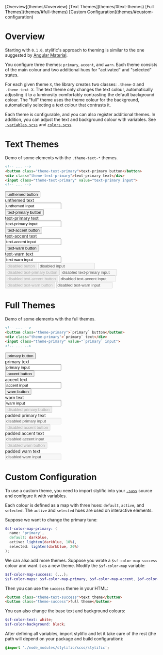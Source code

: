 <!-- TOC -->
<div class="sf-collapse doc-toc theme-text-accent">
  <div class="sf-collapse-head active theme-accent"></div>
  <div class="sf-collapse-body">
    [Overview](themes/#overview)
    [Text Themes](themes/#text-themes)
    [Full Themes](themes/#full-themes)
    [Custom Configuration](themes/#custom-configuration)
  </div>
</div>

# Overview

Starting with `0.1.0`, stylific's approach to theming is similar to the one
suggested by [Angular
Material](https://material.angularjs.org/latest/#/layout/container).

You configure three themes: `primary`, `accent`, and `warn`. Each theme consists
of the main colour and two additional hues for "activated" and "selected"
states.

For each given theme `X`, the library creates two classes: `.theme-X` and
`.theme-text-X`. The text theme only changes the text colour, automatically
adjusting it to a luminosity comfortably contrasting the default background
colour. The "full" theme uses the theme colour for the background, automatically
selecting a text colour that contrasts it.

Each theme is configurable, and you can also register additional themes. In
addition, you can adjust the text and background colour with variables. See
[`_variables.scss`](https://github.com/Mitranim/stylific/tree/master/scss/_variables.scss)
and
[`colors.scss`](https://github.com/Mitranim/stylific/tree/master/scss/colors.scss).

# Text Themes

Demo of some elements with the `.theme-text-*` themes.

```html
<!-- ... -->
<button class="theme-text-primary">text-primary button</button>
<div class="theme-text-primary">text-primary text</div>
<input class="theme-text-primary" value="text-primary input">
<!-- ... -->
```

<div class="doc-demo">
  <div class="doc-demo-body">
    <div class="docs-layout-spaced">
      <button>unthemed button</button>
      <div>unthemed text</div>
      <input value="unthemed input">
    </div>
    <div class="docs-layout-spaced">
      <button class="theme-text-primary">text-primary button</button>
      <div class="theme-text-primary">text-primary text</div>
      <input class="theme-text-primary" value="text-primary input">
    </div>
    <div class="docs-layout-spaced">
      <button class="theme-text-accent">text-accent button</button>
      <div class="theme-text-accent">text-accent text</div>
      <input class="theme-text-accent" value="text-accent input">
    </div>
    <div class="docs-layout-spaced">
      <button class="theme-text-warn">text-warn button</button>
      <div class="theme-text-warn">text-warn text</div>
      <input class="theme-text-warn" value="text-warn input">
    </div>
    <div class="docs-layout-spaced">
      <button disabled>disabled button</button>
      <input disabled value="disabled input">
    </div>
    <div class="docs-layout-spaced">
      <button disabled class="theme-text-primary">disabled text-primary button</button>
      <input disabled class="theme-text-primary" value="disabled text-primary input">
    </div>
    <div class="docs-layout-spaced">
      <button disabled class="theme-text-accent">disabled text-accent button</button>
      <input disabled class="theme-text-accent" value="disabled text-accent input">
    </div>
    <div class="docs-layout-spaced">
      <button disabled class="theme-text-warn">disabled text-warn button</button>
      <input disabled class="theme-text-warn" value="disabled text-warn input">
    </div>
  </div>
</div>

# Full Themes

Demo of some elements with the full themes.

```html
<!-- ... -->
<button class="theme-primary">`primary` button</button>
<div class="theme-primary">`primary` text</div>
<input class="theme-primary" value="`primary` input">
<!-- ... -->
```

<div class="doc-demo">
  <div class="doc-demo-body">
    <div class="docs-layout-spaced">
      <button class="theme-primary">primary button</button>
      <div class="theme-primary">primary text</div>
      <input class="theme-primary" value="primary input">
    </div>
    <div class="docs-layout-spaced">
      <button class="theme-accent">accent button</button>
      <div class="theme-accent">accent text</div>
      <input class="theme-accent" value="accent input">
    </div>
    <div class="docs-layout-spaced">
      <button class="theme-warn">warn button</button>
      <div class="theme-warn">warn text</div>
      <input class="theme-warn" value="warn input">
    </div>
    <div class="docs-layout-spaced">
      <button disabled class="theme-primary">disabled primary button</button>
      <div class="theme-primary pad">padded primary text</div>
      <input disabled class="theme-primary" value="disabled primary input">
    </div>
    <div class="docs-layout-spaced">
      <button disabled class="theme-accent">disabled accent button</button>
      <div class="theme-accent pad">padded accent text</div>
      <input disabled class="theme-accent" value="disabled accent input">
    </div>
    <div class="docs-layout-spaced">
      <button disabled class="theme-warn">disabled warn button</button>
      <div class="theme-warn pad">padded warn text</div>
      <input disabled class="theme-warn" value="disabled warn input">
    </div>
  </div>
</div>

# Custom Configuration

To use a custom theme, you need to import stylific into your
[`.sass`](http://sass-lang.com) source and configure it with variables.

Each colour is defined as a map with three hues: `default`, `active`, and
`selected`. The `active` and `selected` hues are used on interactive elements.

Suppose we want to change the primary tune:

```scss
$sf-color-map-primary: (
  name: 'primary',
  default: darkblue,
  active: lighten(darkblue, 10%),
  selected: lighten(darkblue, 20%)
);
```

We can also add more themes. Suppose you wrote a `$sf-color-map-success` colour
and want it as a new theme. Modify the `$sf-color-map` variable:

```scss
$sf-color-map-success: (...);
$sf-color-maps: $sf-color-map-primary, $sf-color-map-accent, $sf-color-map-warn, $sf-color-map-success;
```

Then you can use the `success` theme in your HTML:

```html
<button class="theme-text-success">text theme</button>
<button class="theme-success">full theme</button>
```

You can also change the base text and background colours:

```scss
$sf-color-text: white;
$sf-color-background: black;
```

After defining all variables, import stylific and let it take care of the rest
(the path will depend on your package and build configuration):

```scss
@import './node_modules/stylific/scss/stylific';
```

